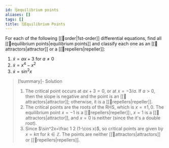 ```yaml
---
id: 🗒️equilibrium points
aliases: []
tags: []
title: 🗒️Equilibrium Points
---
```


For each of the following [[📘order|1st-order]] differential equations, find all [[📘equilibrium points|equilibrium points]] and classify each one as an [[📘attractors|attractor]] or a [[📘repellers|repeller]]:
1. $\dot{x}=ax+3$ for $a\neq 0$
2. $\dot{x}=x^4-x^2$
3. $\dot{x}=\sin^2x$

> [!summary]- Solution
> 
> 1. The critical point occurs at $ax+3=0$, or at $x=-3/a$. If $a>0$, then the slope is negative and the point is an [[📘attractors|attractor]]; otherwise, it is a [[📘repellers|repeller]].
> 2. The critical points are the roots of the RHS, which is $x=\pm 1, 0$. The equilibrium point $x=-1$ is a [[📘repellers|repeller]]:, $x=1$ is a [[📘attractors|attractor]], and $x=0$ is neither (since the it's a double root). 
> 3. Since $\sin^2x=\frac 1 2 (1-\cos x)$, so critical points are given by $x=k\pi$ for $k\in\mathbb{Z}$. The points are neither [[📘attractors|attractors]] or [[📘repellers|repellers]].

